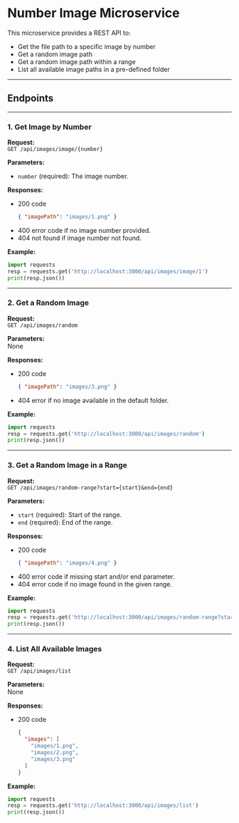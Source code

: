 # Number Image Microservice

This microservice provides a REST API to:
- Get the file path to a specific image by number
- Get a random image path
- Get a random image path within a range
- List all available image paths in a pre-defined folder

---

## Endpoints

---

### 1. Get Image by Number

**Request:**  
`GET /api/images/image/{number}`  

**Parameters:**  
- `number` (required): The image number.

**Responses:**
- 200 code  
  ```json
  { "imagePath": "images/1.png" }
  ```
- 400 error code if no image number provided.
- 404 not found if image number not found.

**Example:**
```python
import requests
resp = requests.get('http://localhost:3000/api/images/image/1')
print(resp.json())
```

---

### 2. Get a Random Image

**Request:**  
`GET /api/images/random`

**Parameters:**  
None

**Responses:**
- 200 code 
  ```json
  { "imagePath": "images/3.png" }
  ```
- 404 error if no image available in the default folder.

**Example:**
```python
import requests
resp = requests.get('http://localhost:3000/api/images/random')
print(resp.json())
```

---

### 3. Get a Random Image in a Range

**Request:**  
`GET /api/images/random-range?start={start}&end={end}`

**Parameters:**  
- `start` (required): Start of the range.
- `end` (required): End of the range.

**Responses:**
- 200 code  
  ```json
  { "imagePath": "images/4.png" }
  ```
- 400 error code if missing start and/or end parameter.
- 404 error code if no image found in the given range.

**Example:**
```python
import requests
resp = requests.get('http://localhost:3000/api/images/random-range?start=2&end=5')
print(resp.json())
```

---

### 4. List All Available Images

**Request:**  
`GET /api/images/list`

**Parameters:**  
None

**Responses:**
- 200 code  
  ```json
  {
    "images": [
      "images/1.png",
      "images/2.png",
      "images/3.png"
    ]
  }
  ```

**Example:**
```python
import requests
resp = requests.get('http://localhost:3000/api/images/list')
print(resp.json())
```
